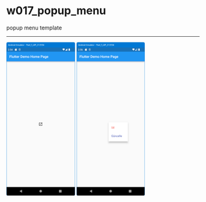 # w017_popup_menu

popup menu template
<HR>
<img src="https://github.com/VedatBiner/flutter-codes/blob/master/widgets_templates/w017_popup_menu/screen_shots/img-01.png" height="400em"/>
<img src="https://github.com/VedatBiner/flutter-codes/blob/master/widgets_templates/w017_popup_menu/screen_shots/img-02.png" height="400em"/>